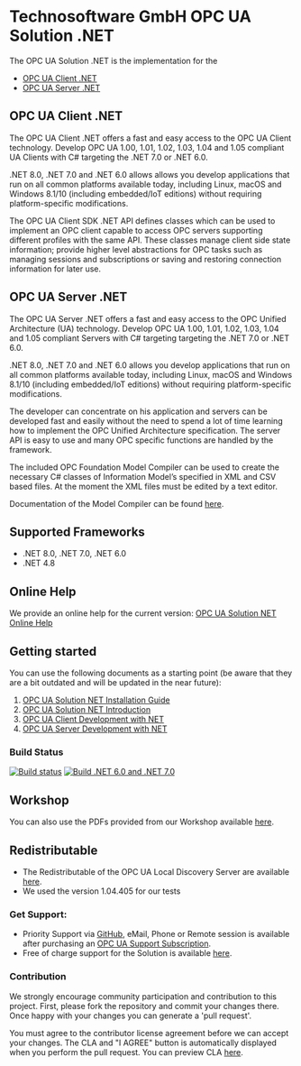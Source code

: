 # Technosoftware GmbH OPC UA Solution .NET

The OPC UA Solution .NET is the implementation for the

 * [OPC UA Client .NET](https://technosoftware.com/opc-ua-client-net/)
 * [OPC UA Server .NET](https://technosoftware.com/opc-ua-server-net/)

## OPC UA Client .NET

The OPC UA Client .NET offers a fast and easy access to the OPC UA Client technology. Develop OPC UA 1.00, 1.01, 1.02, 1.03, 1.04 and 1.05 compliant UA Clients with C# targeting the .NET 7.0 or .NET 6.0.

.NET 8.0, .NET 7.0 and .NET 6.0 allows allows you develop applications that run on all common platforms available today, including Linux, macOS and Windows 8.1/10 (including embedded/IoT editions) without requiring platform-specific modifications.

The OPC UA Client SDK .NET API defines classes which can be used to implement an OPC client capable to access OPC servers supporting different profiles with the same API. These classes manage client side state information; provide higher level abstractions for OPC tasks such as managing sessions and subscriptions or saving and restoring connection information for later use.

## OPC UA Server .NET

The OPC UA Server .NET offers a fast and easy access to the OPC Unified Architecture (UA) technology. Develop OPC UA 1.00, 1.01, 1.02, 1.03, 1.04 and 1.05 compliant Servers with C# targeting targeting the .NET 7.0 or .NET 6.0.

.NET 8.0, .NET 7.0 and .NET 6.0 allows you develop applications that run on all common platforms available today, including Linux, macOS and Windows 8.1/10 (including embedded/IoT editions) without requiring platform-specific modifications.

The developer can concentrate on his application and servers can be developed fast and easily without the need to spend a lot of time learning how to implement the OPC Unified Architecture specification. The server API is easy to use and many OPC specific functions are handled by the framework.

The included OPC Foundation Model Compiler can be used to create the necessary C# classes of Information Model’s specified in XML and CSV based files. At the moment the XML files must be edited by a text editor. 

Documentation of the Model Compiler can be found [here](https://github.com/OPCFoundation/UA-ModelCompiler).

## Supported Frameworks

 * .NET 8.0, .NET 7.0, .NET 6.0
 * .NET 4.8

## Online Help

We provide an online help for the current version: [OPC UA Solution NET Online Help](https://technosoftware.com/help/OPCUaSolutionNet/32/)

## Getting started

You can use the following documents as a starting point (be aware that they are a bit outdated and will be updated in the near future):

1. [OPC UA Solution NET Installation Guide](./documentation/OPC_UA_Solution_NET_Installation_Guide.pdf)
2. [OPC UA Solution NET Introduction](./documentation/OPC_UA_Solution_NET_Introduction.pdf)
3. [OPC UA Client Development with NET](./documentation/OPC_UA_Client_Development_with_NET.pdf)
4. [OPC UA Server Development with NET](./documentation/OPC_UA_Server_Development_with_NET.pdf)

### Build Status

[![Build status](https://ci.appveyor.com/api/projects/status/mvxf32hkg7r6404p?svg=true)](https://ci.appveyor.com/project/technosoftware/opcua-solution-net-samples)
[![Build .NET 6.0 and .NET 7.0](https://github.com/technosoftware-gmbh/opcua-solution-net-samples/actions/workflows/build.yml/badge.svg)](https://github.com/technosoftware-gmbh/opcua-solution-net-samples/actions/workflows/build.yml)

## Workshop

You can also use the PDFs provided from our Workshop available [here](./Workshop).

##	Redistributable

- The Redistributable of the OPC UA Local Discovery Server are available [here](https://opcfoundation.org/developer-tools/samples-and-tools-unified-architecture/local-discovery-server-lds/).
- We used the version 1.04.405 for our tests

### Get Support:

 * Priority Support via [GitHub](https://github.com/technosoftware-gmbh/opcua-solution-net-samples/issues), eMail, Phone or Remote session is available after purchasing an [OPC UA Support Subscription](https://technosoftware.com/opc-ua-support/).
 * Free of charge support for the Solution is available [here](https://github.com/technosoftware-gmbh/opcua-solution-net-samples/issues). 

### Contribution

We strongly encourage community participation and contribution to this project. First, please fork the repository and commit your changes there. Once happy with your changes you can generate a 'pull request'.

You must agree to the contributor license agreement before we can accept your changes. The CLA and "I AGREE" button is automatically displayed when you perform the pull request. You can preview CLA [here](https://cla-assistant.io/technosoftware-gmbh/opcua-solution-net-samples).
